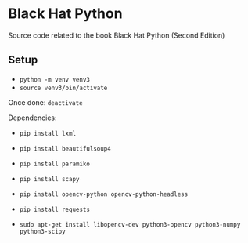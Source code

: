 # Black Hat Python

Source code related to the book Black Hat Python (Second Edition)

## Setup

- `python -m venv venv3`
- `source venv3/bin/activate`

Once done: `deactivate`

Dependencies:

- `pip install lxml`
- `pip install beautifulsoup4`
- `pip install paramiko`
- `pip install scapy`
- `pip install opencv-python opencv-python-headless`
- `pip install requests`

- `sudo apt-get install libopencv-dev python3-opencv python3-numpy python3-scipy`

